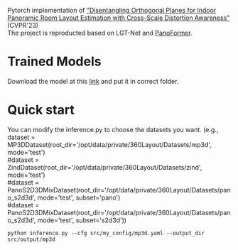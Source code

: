 Pytorch implementation of ["Disentangling Orthogonal Planes for Indoor Panoramic Room Layout Estimation with Cross-Scale Distortion Awareness"](https://arxiv.org/abs/2303.00971) (CVPR'23)  
The project is reproducted based on LGT-Net and [PanoFormer](https://github.com/zhijieshen-bjtu/PanoFormer). 
# Trained Models 
Download the model at this [link](https://drive.google.com/drive/folders/1dOnUqtVB8Zfoume3oGjAbmFhMFTOin_I?usp=share_link) and put it in correct folder.
# Quick start 
You can modify the inference.py to choose the datasets you want. (e.g.,   
    dataset = MP3DDataset(root_dir='/opt/data/private/360Layout/Datasets/mp3d', mode='test')  
    #dataset = ZindDataset(root_dir='/opt/data/private/360Layout/Datasets/zind', mode='test')  
    #dataset = PanoS2D3DMixDataset(root_dir='/opt/data/private/360Layout/Datasets/pano_s2d3d', mode='test', subset='pano')  
    #dataset = PanoS2D3DMixDataset(root_dir='/opt/data/private/360Layout/Datasets/pano_s2d3d', mode='test', subset='s2d3d'))  
```
python inference.py --cfg src/my_config/mp3d.yaml --output_dir src/output/mp3d
```
